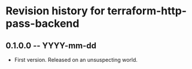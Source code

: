 # Revision history for terraform-http-pass-backend

## 0.1.0.0 -- YYYY-mm-dd

* First version. Released on an unsuspecting world.
